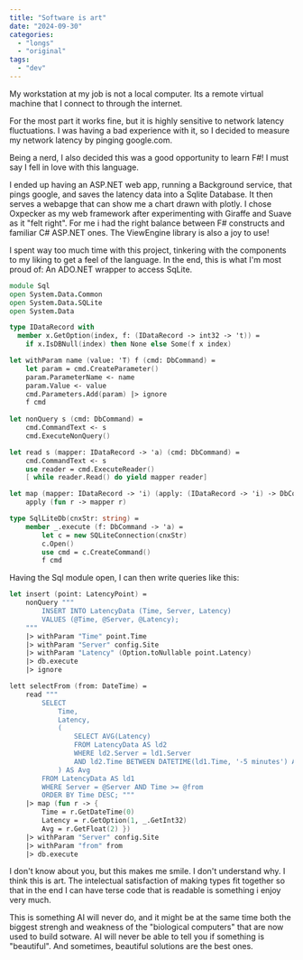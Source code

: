 ```yaml
---
title: "Software is art"
date: "2024-09-30"
categories:
  - "longs"
  - "original"
tags:
  - "dev"
---
```


My workstation at my job is not a local computer. Its a remote virtual machine that I connect to through the internet.

For the most part it works fine, but it is highly sensitive to network latency fluctuations.
I was having a bad experience with it, so I decided to measure my network latency by pinging google.com.

Being a nerd, I also decided this was a good opportunity to learn F#! I must say I fell in love with this language.

I ended up having an ASP.NET web app, running a Background service, that pings google, and saves the latency data into a Sqlite Database.
It then serves a webapge that can show me a chart drawn with plotly.
I chose Oxpecker as my web framework after experimenting with Giraffe and Suave as it "felt right".
For me i had the right balance between F# constructs and familiar C# ASP.NET ones.
The ViewEngine library is also a joy to use!

I spent way too much time with this project, tinkering with the components to my liking to get a feel of the language.
In the end, this is what I'm most proud of: An ADO.NET wrapper to access SqLite.

```fs
module Sql
open System.Data.Common
open System.Data.SQLite
open System.Data

type IDataRecord with
  member x.GetOption(index, f: (IDataRecord -> int32 -> 't)) = 
    if x.IsDBNull(index) then None else Some(f x index)

let withParam name (value: 'T) f (cmd: DbCommand) =
    let param = cmd.CreateParameter()
    param.ParameterName <- name
    param.Value <- value
    cmd.Parameters.Add(param) |> ignore
    f cmd
    
let nonQuery s (cmd: DbCommand) =
    cmd.CommandText <- s
    cmd.ExecuteNonQuery()

let read s (mapper: IDataRecord -> 'a) (cmd: DbCommand) =
    cmd.CommandText <- s
    use reader = cmd.ExecuteReader()
    [ while reader.Read() do yield mapper reader]

let map (mapper: IDataRecord -> 'i) (apply: (IDataRecord -> 'i) -> DbCommand -> 'i list) =
    apply (fun r -> mapper r)

type SqlLiteDb(cnxStr: string) =
    member _.execute (f: DbCommand -> 'a) =
        let c = new SQLiteConnection(cnxStr)
        c.Open()
        use cmd = c.CreateCommand()
        f cmd
```

Having the Sql module open, I can then write queries like this:

```fs
let insert (point: LatencyPoint) =
    nonQuery """
        INSERT INTO LatencyData (Time, Server, Latency)
        VALUES (@Time, @Server, @Latency);
    """
    |> withParam "Time" point.Time
    |> withParam "Server" config.Site
    |> withParam "Latency" (Option.toNullable point.Latency)
    |> db.execute
    |> ignore

lett selectFrom (from: DateTime) =
    read """
        SELECT 
            Time,
            Latency,
            (
                SELECT AVG(Latency)
                FROM LatencyData AS ld2
                WHERE ld2.Server = ld1.Server
                AND ld2.Time BETWEEN DATETIME(ld1.Time, '-5 minutes') AND ld1.Time
            ) AS Avg
        FROM LatencyData AS ld1
        WHERE Server = @Server AND Time >= @from
        ORDER BY Time DESC; """
    |> map (fun r -> {
        Time = r.GetDateTime(0)
        Latency = r.GetOption(1, _.GetInt32)
        Avg = r.GetFloat(2) })
    |> withParam "Server" config.Site
    |> withParam "from" from
    |> db.execute
```

I don't know about you, but this makes me smile. I don't understand why. I think this is art.
The intelectual satisfaction of making types fit together so that in the end I can have terse code that is readable is something i enjoy very much.

This is something AI will never do, and it might be at the same time both the biggest strengh and weakness of the "biological computers" that are now used to build sotware.
AI will never be able to tell you if something is "beautiful". And sometimes, beautiful solutions are the best ones.